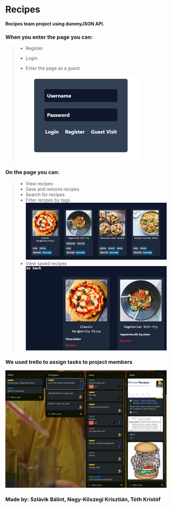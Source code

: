 # Recipes

**Recipes team project using dummyJSON API.**

### When you enter the page you can:
>
> - Register
> - Login
> - Enter the page as a guest
> 
>   ![alt text](login.png)

### On the page you can:
> 
> - View recipes
> - Save and remove recipes
> - Search for recipes
> - Filter recipes by tags
![alt text](page.png)
> - View saved recipes 
![alt text](saved.png)

### We used trello to assign tasks to project members
![alt text](trello.png)
### Made by: **Szlávik Bálint, Nagy-Kőszegi Krisztián, Tóth Kristóf**